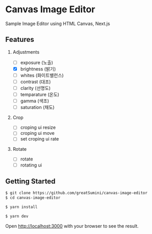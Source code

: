 # Canvas Image Editor

Sample Image Editor using HTML Canvas, Next.js

## Features

1. Adjustments

   - [ ] exposure (노출)
   - [x] brightness (밝기)
   - [ ] whites (화이트밸런스)
   - [ ] contrast (대조)
   - [ ] clarity (선명도)
   - [ ] temparature (온도)
   - [ ] gamma (색조)
   - [ ] saturation (채도)

2. Crop

   - [ ] croping ui resize
   - [ ] croping ui move
   - [ ] set croping ui rate

3. Rotate

   - [ ] rotate
   - [ ] rotating ui

## Getting Started

```bash
$ git clone https://github.com/greatSumini/canvas-image-editor
$ cd canvas-image-editor

$ yarn install

$ yarn dev
```

Open [http://localhost:3000](http://localhost:3000) with your browser to see the result.

